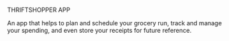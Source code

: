 THRIFTSHOPPER APP

An app that helps to plan and schedule your grocery run, track and manage your spending, and even store your receipts for future reference.
